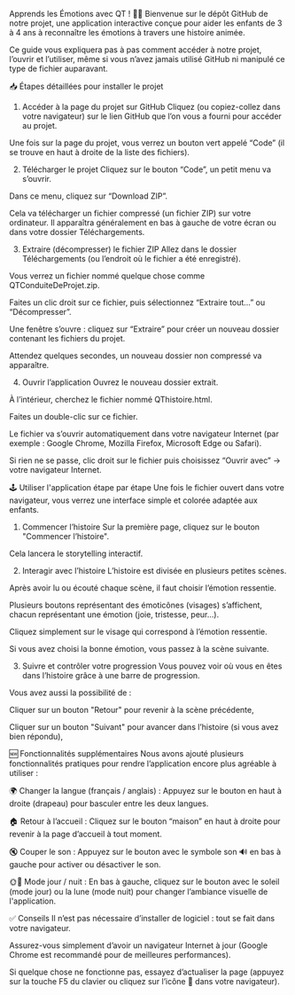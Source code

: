 Apprends les Émotions avec QT ! 🧠💖
Bienvenue sur le dépôt GitHub de notre projet, une application interactive conçue pour aider les enfants de 3 à 4 ans à reconnaître les émotions à travers une histoire animée.

Ce guide vous expliquera pas à pas comment accéder à notre projet, l’ouvrir et l’utiliser, même si vous n’avez jamais utilisé GitHub ni manipulé ce type de fichier auparavant.

📥 Étapes détaillées pour installer le projet
1. Accéder à la page du projet sur GitHub
Cliquez (ou copiez-collez dans votre navigateur) sur le lien GitHub que l’on vous a fourni pour accéder au projet.

Une fois sur la page du projet, vous verrez un bouton vert appelé “Code” (il se trouve en haut à droite de la liste des fichiers).

2. Télécharger le projet
Cliquez sur le bouton “Code”, un petit menu va s’ouvrir.

Dans ce menu, cliquez sur “Download ZIP”.

Cela va télécharger un fichier compressé (un fichier ZIP) sur votre ordinateur. Il apparaîtra généralement en bas à gauche de votre écran ou dans votre dossier Téléchargements.

3. Extraire (décompresser) le fichier ZIP
Allez dans le dossier Téléchargements (ou l’endroit où le fichier a été enregistré).

Vous verrez un fichier nommé quelque chose comme QTConduiteDeProjet.zip.

Faites un clic droit sur ce fichier, puis sélectionnez “Extraire tout…” ou “Décompresser”.

Une fenêtre s’ouvre : cliquez sur “Extraire” pour créer un nouveau dossier contenant les fichiers du projet.

Attendez quelques secondes, un nouveau dossier non compressé va apparaître.

4. Ouvrir l’application
Ouvrez le nouveau dossier extrait.

À l’intérieur, cherchez le fichier nommé QThistoire.html.

Faites un double-clic sur ce fichier.

Le fichier va s’ouvrir automatiquement dans votre navigateur Internet (par exemple : Google Chrome, Mozilla Firefox, Microsoft Edge ou Safari).

Si rien ne se passe, clic droit sur le fichier puis choisissez “Ouvrir avec” → votre navigateur Internet.

🕹️ Utiliser l'application étape par étape
Une fois le fichier ouvert dans votre navigateur, vous verrez une interface simple et colorée adaptée aux enfants.

1. Commencer l’histoire
Sur la première page, cliquez sur le bouton "Commencer l’histoire".

Cela lancera le storytelling interactif.

2. Interagir avec l’histoire
L’histoire est divisée en plusieurs petites scènes.

Après avoir lu ou écouté chaque scène, il faut choisir l’émotion ressentie.

Plusieurs boutons représentant des émoticônes (visages) s’affichent, chacun représentant une émotion (joie, tristesse, peur…).

Cliquez simplement sur le visage qui correspond à l’émotion ressentie.

Si vous avez choisi la bonne émotion, vous passez à la scène suivante.

3. Suivre et contrôler votre progression
Vous pouvez voir où vous en êtes dans l’histoire grâce à une barre de progression.

Vous avez aussi la possibilité de :

Cliquer sur un bouton "Retour" pour revenir à la scène précédente,

Cliquer sur un bouton "Suivant" pour avancer dans l’histoire (si vous avez bien répondu),

🆕 Fonctionnalités supplémentaires
Nous avons ajouté plusieurs fonctionnalités pratiques pour rendre l’application encore plus agréable à utiliser :

🌍 Changer la langue (français / anglais) : Appuyez sur le bouton en haut à droite (drapeau) pour basculer entre les deux langues.

🏠 Retour à l’accueil : Cliquez sur le bouton “maison” en haut à droite pour revenir à la page d’accueil à tout moment.

🔇 Couper le son : Appuyez sur le bouton avec le symbole son 🔊 en bas à gauche pour activer ou désactiver le son.

🌞🌙 Mode jour / nuit : En bas à gauche, cliquez sur le bouton avec le soleil (mode jour) ou la lune (mode nuit) pour changer l’ambiance visuelle de l'application.

✅ Conseils
Il n’est pas nécessaire d’installer de logiciel : tout se fait dans votre navigateur.

Assurez-vous simplement d’avoir un navigateur Internet à jour (Google Chrome est recommandé pour de meilleures performances).

Si quelque chose ne fonctionne pas, essayez d’actualiser la page (appuyez sur la touche F5 du clavier ou cliquez sur l’icône 🔄 dans votre navigateur).

